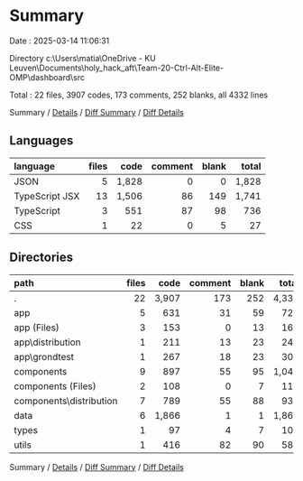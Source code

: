 # Summary

Date : 2025-03-14 11:06:31

Directory c:\\Users\\matia\\OneDrive - KU Leuven\\Documents\\holy_hack_aft\\Team-20-Ctrl-Alt-Elite-OMP\\dashboard\\src

Total : 22 files,  3907 codes, 173 comments, 252 blanks, all 4332 lines

Summary / [Details](details.md) / [Diff Summary](diff.md) / [Diff Details](diff-details.md)

## Languages
| language | files | code | comment | blank | total |
| :--- | ---: | ---: | ---: | ---: | ---: |
| JSON | 5 | 1,828 | 0 | 0 | 1,828 |
| TypeScript JSX | 13 | 1,506 | 86 | 149 | 1,741 |
| TypeScript | 3 | 551 | 87 | 98 | 736 |
| CSS | 1 | 22 | 0 | 5 | 27 |

## Directories
| path | files | code | comment | blank | total |
| :--- | ---: | ---: | ---: | ---: | ---: |
| . | 22 | 3,907 | 173 | 252 | 4,332 |
| app | 5 | 631 | 31 | 59 | 721 |
| app (Files) | 3 | 153 | 0 | 13 | 166 |
| app\\distribution | 1 | 211 | 13 | 23 | 247 |
| app\\grondtest | 1 | 267 | 18 | 23 | 308 |
| components | 9 | 897 | 55 | 95 | 1,047 |
| components (Files) | 2 | 108 | 0 | 7 | 115 |
| components\\distribution | 7 | 789 | 55 | 88 | 932 |
| data | 6 | 1,866 | 1 | 1 | 1,868 |
| types | 1 | 97 | 4 | 7 | 108 |
| utils | 1 | 416 | 82 | 90 | 588 |

Summary / [Details](details.md) / [Diff Summary](diff.md) / [Diff Details](diff-details.md)
